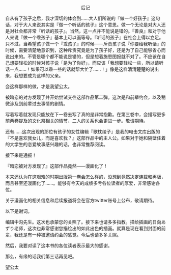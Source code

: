 <p align="center">后记</p>

自从有了孩子之后，我才深切的体会到……大人们所说的『做一个好孩子』这句话，对于大人来说其实是『做一个听话的孩子』这个意思。做一个无论是对大人还是对社会都非常『听话的孩子』。当然，这一点并不能说是错的。『善良』和对于他人来说『做一个乖孩子』基本上可以画等号。『听话的孩子』在社会上得以立足。只不过，当希望孩子做一个『乖孩子』的时候——斥责孩子说『你要给我听话』的时候，需要清楚地意识到，这种斥责究竟是为了孩子好，还是为了自己能够省心而说出来的。不管是哪个都不能说是错的，但是想着施恩图报就不对了。不应该在自己想要轻松的时候对孩子说「是为了你好」，而应该「我想要轻松一些，所以请听话一点……！如果可以乖一些的话就帮大忙了……！」像是这样清清楚楚的说出来，我想要成为这样的父亲。  

会这样那样的做，才是我望公太。  

被暗恋的对方发现了并开始尝试交往这部作品第二弹。这次是和前辈约会，以及稍微涉及到前辈过去事情的剧情。  

写着写着就发现只能放在下一卷去写了真的是非常抱歉。在第三卷中，会描写更多前两卷提及的文化祭相关的情节，二人的关系也会更进一步。敬请期待。  

还有……这次出现的那位有孩子的女性编辑『歌枕绫子』是我的电击文库出版的『不是喜欢我女儿，而是喜欢我？』这部作品中的主人公。如果对于她和隔壁住着的大学生的恋爱故事感兴趣的话，也非常推荐阅读。  

接下来是通报！  

『暗恋被对方发现了』这部作品竟然——漫画化了！  

本来还认为在这艰难的时期出版第一卷会怎么样的，没想到竟然决定连载和再版，而且甚至还漫画化了……。能够有今天的成绩多亏各位读者的厚爱，非常感谢各位。  

关于漫画化的相关信息和后续报道将会在官方twitter账号上公布，敬请期待。  

以下是谢词。

编辑中沟先生。这次也承蒙您的关照了。接下来也请多多指教。描绘插画的日向あずり老师，这次也非常感谢您描绘出的如此出色的插画。就算是现在看到封面的前辈，我还是有一种被邀请约会的感觉。今后也请多多关照。

然后，我要对读了这本书的各位读者表示最大的感谢。

那么，有缘的话我们第三话再见吧。

望公太

